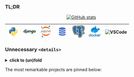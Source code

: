 ### TL;DR
<div align="center">
  
[![GitHub stats](https://github-readme-stats.vercel.app/api?username=sentenzo&theme=dark&show_icons=true&icon_color=ffa116&ring_color=ffa116&hide_title=true&rank_icon=github)](https://github.com/sentenzo)

<img title="Python" alt="Python" width="40px" src="https://raw.githubusercontent.com/github/explore/master/topics/python/python.png" /> | <img title="Django" alt="Django" width="40px" src="https://raw.githubusercontent.com/github/explore/master/topics/django/django.png" /> | <img title="Jupyter Notebook" alt="Jupyter Notebook" width="40px" src="https://raw.githubusercontent.com/github/explore/master/topics/jupyter-notebook/jupyter-notebook.png" /> | <img title="SQL" alt="SQL" width="40px" src="https://raw.githubusercontent.com/github/explore/master/topics/sql/sql.png" /> | <img title="PostgreSQL" alt="PostgreSQL" width="40px" src="https://raw.githubusercontent.com/github/explore/master/topics/postgresql/postgresql.png" /> | <img title="Docker" alt="Docker" width="40px" src="https://raw.githubusercontent.com/github/explore/master/topics/docker/docker.png" /> | <img title="VSCode" alt="VSCode" width="40px" src="https://camo.githubusercontent.com/2d928ca7ed3e9a328178700c799a05ff052defc39f516d4666ca1f7f328f2ff2/68747470733a2f2f696d672e69636f6e73382e636f6d2f666c75656e742f34382f3030303030302f76697375616c2d73747564696f2d636f64652d323031392e706e67" /> 
|-|-|-|-|-|-|-|

</div>

### Unnecessary `<details>`

<details>
  <summary> 
    <strong>click to (un)fold</strong> 
  </summary>

  The name's Roman. My current location is Moscow (Russia).

  My uni major was applied mathematics, but I've being working as a programmer since my graduation.

  Previoustly worked as a  **C#/ASP.NET** full-stak developer (C#, VB.Net, ASP.NET, IIS, MS SQL Server). Switched to **Python** some time ago. 
  
  I'm really into algorithms, data structures and comparative programming, so my LeetCode score is higher than average:
  
  <div align="center">
    
  [![](https://leetcard.jacoblin.cool/sentenzo?ext=contest)](https://leetcode.com/sentenzo/)
  
  </div>
  

</details>

The most remarkable projects are pinned below:


<!--
https://github.com/JacobLinCool/LeetCode-Stats-Card

![](https://leetcard.jacoblin.cool/sentenzo?ext=activity) 

![](https://leetcard.jacoblin.cool/sentenzo?ext=contest) 

![](https://leetcard.jacoblin.cool/sentenzo?ext=heatmap) 
-->

<!--
https://github.com/anuraghazra/github-readme-stats


[![GitHub stats](https://github-readme-stats.vercel.app/api?username=sentenzo&theme=dark&show_icons=true&hide_title=true)](https://github.com/sentenzo)
[![GitHub stats](https://github-readme-stats.vercel.app/api?username=sentenzo&theme=radical&show_icons=true&hide_title=true)](https://github.com/sentenzo)
[![GitHub stats](https://github-readme-stats.vercel.app/api?username=sentenzo&theme=merko&show_icons=true&hide_title=true)](https://github.com/sentenzo)
[![GitHub stats](https://github-readme-stats.vercel.app/api?username=sentenzo&theme=gruvbox&show_icons=true&hide_title=true)](https://github.com/sentenzo)
[![GitHub stats](https://github-readme-stats.vercel.app/api?username=sentenzo&theme=tokyonight&show_icons=true&hide_title=true)](https://github.com/sentenzo)
[![GitHub stats](https://github-readme-stats.vercel.app/api?username=sentenzo&theme=onedark&show_icons=true&hide_title=true)](https://github.com/sentenzo)
[![GitHub stats](https://github-readme-stats.vercel.app/api?username=sentenzo&theme=cobalt&show_icons=true&hide_title=true)](https://github.com/sentenzo)
[![GitHub stats](https://github-readme-stats.vercel.app/api?username=sentenzo&theme=synthwave&show_icons=true&hide_title=true)](https://github.com/sentenzo)
[![GitHub stats](https://github-readme-stats.vercel.app/api?username=sentenzo&theme=highcontrast&show_icons=true&hide_title=true)](https://github.com/sentenzo)
[![GitHub stats](https://github-readme-stats.vercel.app/api?username=sentenzo&theme=dracula&show_icons=true&hide_title=true)](https://github.com/sentenzo)
-->

<!--
https://github.com/omidnikrah/github-readme-stackoverflow
https://github-readme-stackoverflow.vercel.app/?userID=2493536&theme=dark&layout=compact
-->







<!-- -->
